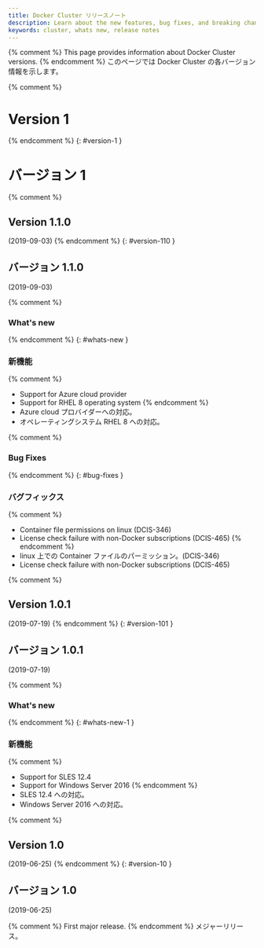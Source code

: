 ```yaml
---
title: Docker Cluster リリースノート
description: Learn about the new features, bug fixes, and breaking changes for Docker Cluster.
keywords: cluster, whats new, release notes
---
```


{% comment %}
This page provides information about Docker Cluster versions. 
{% endcomment %}
このページでは Docker Cluster の各バージョン情報を示します。

{% comment %}
# Version 1
{% endcomment %}
{: #version-1 }
# バージョン 1

{% comment %}
## Version 1.1.0 
(2019-09-03)
{% endcomment %}
{: #version-110 }
## バージョン 1.1.0 
(2019-09-03)

{% comment %}
### What's new
{% endcomment %}
{: #whats-new }
### 新機能

{% comment %}
* Support for Azure cloud provider
* Support for RHEL 8 operating system
{% endcomment %}
* Azure cloud プロバイダーへの対応。
* オペレーティングシステム RHEL 8 への対応。

{% comment %}
### Bug Fixes
{% endcomment %}
{: #bug-fixes }
### バグフィックス

{% comment %}
* Container file permissions on linux (DCIS-346)
* License check failure with non-Docker subscriptions (DCIS-465)
{% endcomment %}
* linux 上での Container ファイルのパーミッション。(DCIS-346)
* License check failure with non-Docker subscriptions (DCIS-465)

{% comment %}
## Version 1.0.1 
(2019-07-19)
{% endcomment %}
{: #version-101 }
## バージョン 1.0.1 
(2019-07-19)

{% comment %}
### What's new
{% endcomment %}
{: #whats-new-1 }
### 新機能

{% comment %}
* Support for SLES 12.4
* Support for Windows Server 2016
{% endcomment %}
* SLES 12.4 への対応。
* Windows Server 2016 への対応。

{% comment %}
## Version 1.0 
(2019-06-25)
{% endcomment %}
{: #version-10 }
## バージョン 1.0 
(2019-06-25)

{% comment %}
First major release.
{% endcomment %}
メジャーリリース。



























































